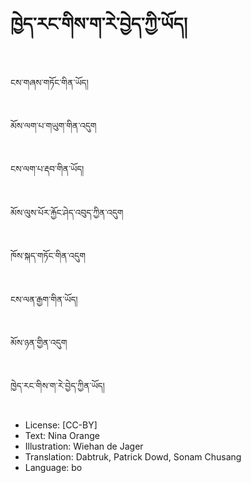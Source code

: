 # ཁྱེད་རང་གིས་ག་རེ་བྱེད་ཀྱི་ཡོད།

##
ངས་གཞས་གཏོང་གིན་ཡོད།

##
མོས་ལག་པ་གཡུག་གིན་འདུག

##
ངས་ལག་པ་རྡབ་གིན་ཡོད།

##
མོས་ལུས་པོར་རྐྱོང་ཤེད་འབུད་ཀྱིན་འདུག

##
ཁོས་སྐད་གཏོང་གིན་འདུག

##
ངས་ལན་རྒྱག་གིན་ཡོད།

##
མོས་ཉན་གྱིན་འདུག

##
ཁྱེད་རང་གིས་ག་རེ་བྱེད་ཀྱིན་ཡོད།

##
* License: [CC-BY]
* Text: Nina Orange
* Illustration: Wiehan de Jager
* Translation: Dabtruk, Patrick Dowd, Sonam Chusang
* Language: bo
